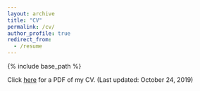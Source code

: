 ```yaml
---
layout: archive
title: "CV"
permalink: /cv/
author_profile: true
redirect_from:
  - /resume
---
```


{% include base_path %}


Click [here](http://academicpages.github.io/files/paper2.pdf)  for a PDF of my CV. (Last updated: October 24, 2019)

